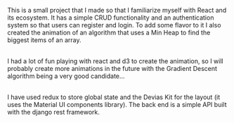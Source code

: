 This is a small project that I made so that I familiarize myself with React and its ecosystem. It has a simple CRUD
functionality and an authentication system so that users can register and login. To add some flavor to it
I also created the animation of an algorithm that uses a Min Heap to find the biggest items of an array.<br/><br/>

I had a lot of fun playing with react and d3 to create the animation, so I will probably create more animations
in the future with the Gradient Descent algorithm being a very good candidate...<br/><br/>

I have used redux to store global state and the Devias Kit for the layout (it uses the Material UI components library).
The back end is a simple API built with the django rest framework.